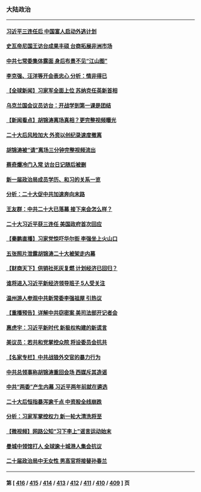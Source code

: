 ### 大陆政治
---
#### [习近平三连任后 中国富人启动外逃计划](../../pages/ncid277/n13852407.md) 
#### [史瓦帝尼国王访台成果丰硕 台商拓展非洲市场](../../pages/ncid277/n13852200.md) 
#### [中共七常委集体露面 身后布景不见“江山图”](../../pages/ncid277/n13852367.md) 
#### [李克强、汪洋等开会表忠心 分析：情非得已](../../pages/ncid277/n13852331.md) 
#### [【全球新闻】习家军全面上位 苏纳克任英新首相](../../pages/ncid277/n13852383.md) 
#### [乌克兰国会议员访台：开战学到第一课是团结](../../pages/ncid277/n13852308.md) 
#### [【新闻看点】胡锦涛离场真相？更完整视频曝光](../../pages/ncid277/n13851865.md) 
#### [二十大后风险加大 外资以创纪录速度撤离](../../pages/ncid277/n13852213.md) 
#### [胡锦涛被“请”离场三分钟完整视频流出](../../pages/ncid277/n13852163.md) 
#### [蔡奇爆冷门入常 访台日记随后被删](../../pages/ncid277/n13852198.md) 
#### [新一届政治局成员学历、和习的关系一览](../../pages/ncid277/n13852149.md) 
#### [分析：二十大促中共加速奔向末路](../../pages/ncid277/n13852110.md) 
#### [王友群：中共二十大已落幕 接下来会怎么样？](../../pages/ncid277/n13852000.md) 
#### [二十大习近平获三连任 美国政府首次回应](../../pages/ncid277/n13852054.md) 
#### [【秦鹏直播】习家党惊吓华尔街 李强坐上火山口](../../pages/ncid277/n13852079.md) 
#### [五张照片泄露胡锦涛二十大被架走内幕](../../pages/ncid277/n13851897.md) 
#### [【财商天下】供销社死灰复燃 计划经济已回归？](../../pages/ncid277/n13852039.md) 
#### [谁将进入习近平新经济领导班子 5人受关注](../../pages/ncid277/n13852035.md) 
#### [温州游人参观中共新常委李强祖屋 引热议](../../pages/ncid277/n13852057.md) 
#### [【重播预告】详解中共窃密案 美司法部开记者会](../../pages/ncid277/n13852027.md) 
#### [惠虎宇：习近平新时代 新极权构建的新谎言](../../pages/ncid277/n13852053.md) 
#### [美议员：若共和党掌控众院 将设委员会抗共](../../pages/ncid277/n13851884.md) 
#### [【名家专栏】中共战狼外交官的暴力行为](../../pages/ncid277/n13851803.md) 
#### [中共总领事称胡锦涛重回会场 西媒斥其造谣](../../pages/ncid277/n13852005.md) 
#### [中共“两委”产生内幕 习近平两年前就在遴选](../../pages/ncid277/n13851751.md) 
#### [二十大后恒指暴泻逾千点 中资股全线崩跌](../../pages/ncid277/n13851857.md) 
#### [分析：习家军掌控权力 新一轮大清洗将至](../../pages/ncid277/n13851807.md) 
#### [【微视频】网路公知“习下李上”谣言运动始末](../../pages/ncid277/n13851856.md) 
#### [曼城中领馆打人 全球逾十城港人集会抗议](../../pages/ncid277/n13851559.md) 
#### [二十届政治局中无女性 男高官将接替孙春兰](../../pages/ncid277/n13851707.md) 

---
#### 第 [ [416](./416.md) / [415](./415.md) / [414](./414.md) / [413](./413.md) / [412](./412.md) / [411](./411.md) / [410](./410.md) / [409](./409.md) ] 页

